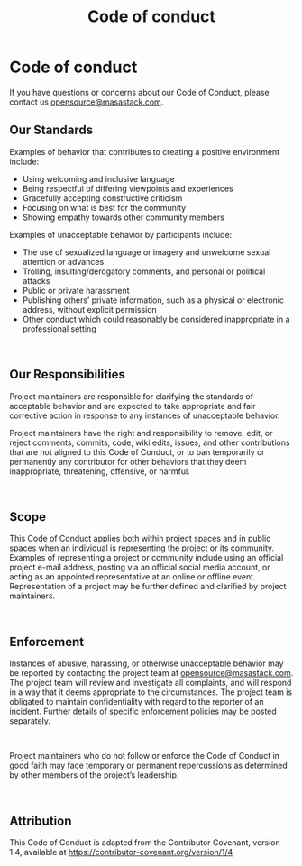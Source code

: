 ﻿---
order: 3
title: Code of conduct
---

# Code of conduct

If you have questions or concerns about our Code of Conduct, please contact us [opensource@masastack.com](). 

## Our Standards

Examples of behavior that contributes to creating a positive environment include:

- Using welcoming and inclusive language
- Being respectful of differing viewpoints and experiences
- Gracefully accepting constructive criticism
- Focusing on what is best for the community
- Showing empathy towards other community members

Examples of unacceptable behavior by participants include:

- The use of sexualized language or imagery and unwelcome sexual attention or advances
- Trolling, insulting/derogatory comments, and personal or political attacks
- Public or private harassment
- Publishing others’ private information, such as a physical or electronic address, without explicit permission
- Other conduct which could reasonably be considered inappropriate in a professional setting

<br>

## Our Responsibilities 

Project maintainers are responsible for clarifying the standards of acceptable behavior and are expected to take appropriate and fair corrective action in response to any instances of unacceptable behavior.
<br>

Project maintainers have the right and responsibility to remove, edit, or reject comments, commits, code, wiki edits, issues, and other contributions that are not aligned to this Code of Conduct, or to ban temporarily or permanently any contributor for other behaviors that they deem inappropriate, threatening, offensive, or harmful.

<br>

## Scope

This Code of Conduct applies both within project spaces and in public spaces when an individual is representing the project or its community. Examples of representing a project or community include using an official project e-mail address, posting via an official social media account, or acting as an appointed representative at an online or offline event. Representation of a project may be further defined and clarified by project maintainers.

<br>

## Enforcement

Instances of abusive, harassing, or otherwise unacceptable behavior may be reported by contacting the project team at [opensource@masastack.com](). The project team will review and investigate all complaints, and will respond in a way that it deems appropriate to the circumstances. The project team is obligated to maintain confidentiality with regard to the reporter of an incident. Further details of specific enforcement policies may be posted separately.

<br>

Project maintainers who do not follow or enforce the Code of Conduct in good faith may face temporary or permanent repercussions as determined by other members of the project’s leadership.

<br>

## Attribution

This Code of Conduct is adapted from the Contributor Covenant, version 1.4, available at https://contributor-covenant.org/version/1/4



